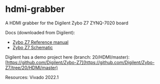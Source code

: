 # hdmi-grabber
A HDMI grabber for the Digilent Zybo Z7 ZYNQ-7020 board

Docs (downloaded from Digilent):
* [Zybo Z7 Reference manual](doc/zybo-z7_rm.pdf)
* [Zybo Z7 Schematic](doc/zybo_z7_sch-public.pdf)

Digilent has a demo project here (branch: 20/HDMI/master):
[https://github.com/Digilent/Zybo-Z7](https://github.com/Digilent/Zybo-Z7/tree/20/HDMI/master)

Resources:
Vivado 2022.1

